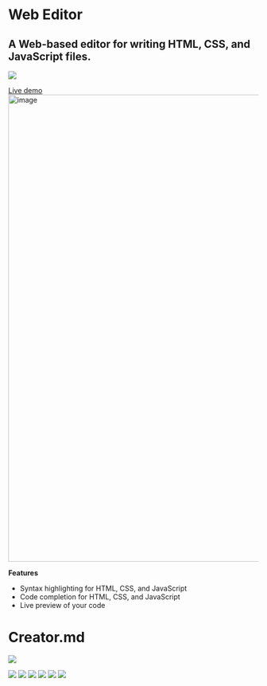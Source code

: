 # Web Editor
## A Web-based editor for writing HTML, CSS, and JavaScript files.
![](https://raw.githubusercontent.com/amilali/code_editor/main/web_editor/loder_1.gif)

[Live demo](http://amilali.engineer/web_editor/index.html)
<img width="939" alt="image" src="https://github.com/amilali/code_editor/assets/66510886/d1fa5435-eace-4c89-993f-580f8ffcf78d">


**Features**
- Syntax highlighting for HTML, CSS, and JavaScript
- Code completion for HTML, CSS, and JavaScript
- Live preview of your code


# Creator.md

![](http://amilali.engineer/img/sig.png)

![](https://img.shields.io/github/stars/pandao/editor.md.svg) ![](https://img.shields.io/github/forks/pandao/editor.md.svg) ![](https://img.shields.io/github/tag/pandao/editor.md.svg) ![](https://img.shields.io/github/release/pandao/editor.md.svg) ![](https://img.shields.io/github/issues/pandao/editor.md.svg) ![](https://img.shields.io/bower/v/editor.md.svg)



